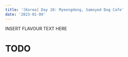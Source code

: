 ```yaml
---
title: '[Korea] Day 10: Myeongdong, Samoyed Dog Cafe'
date: '2023-01-09'
---
```


INSERT FLAVOUR TEXT HERE

# TODO
